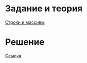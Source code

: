 # Задание и теория

[Строки и массивы](http://kodaktor.ru/strings_arrays2018.pdf)

# Решение

[Ссылка]()

